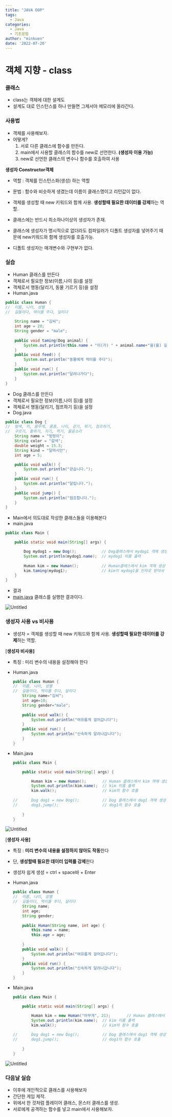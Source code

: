 ```yaml
---
title: "JAVA OOP"
tags:
  - Java
categories:
  - Java
  - 기초문법
author: "minkuen"
date: '2022-07-20'
---
```


# 객체 지향 - class

### 클래스

- class는 객체에 대한 설계도
- 설계도 대로 인스턴스를 하나 만들면 그제서야 메모리에 올라간다.

### 사용법

- 객체를 사용해보자.
- 어떻게?
    1. 서로 다른 클래스에 함수를 만든다.
    2. main에서 사용할 클래스의 함수를 new로 선언한다. **(생성자 이용 가능)**
    3. new로 선언한 클래스의 변수나 함수를 호출하여 사용

**생성자 Constructor객체**

- 역할 : 객체를 인스턴스화(생성) 하는 역할
- 문법 : 함수와 비슷하게 생겼는데 이름이 클래스명이고 리턴값이 없다.

- 객체를 생성할 때 new 키워드와 함께 사용. **생성할때 필요한 데이터를 강제**하는 역할.
- 클래스에는 반드시 최소하나이상의 생성자가 존재.
- 클래스에 생성자가 명시적으로 없더라도 컴파일러가 디폴트 생성자를 넣어주기 때문에 new키워드와 함께 생성자를 호출가능.
- 디폴트 생성자는 매개변수와 구현부가 없다.

### 실습

- Human 클래스를 만든다
- 객체로서 필요한 정보(이름,나이 등)를 설정
- 객체로서 행동(달리기, 동물 기르기 등)을 설정
- Human.java

```java
public class Human {
//	이름, 나이, 성별
//	길들이다, 먹이를 주다, 달리다
	
	String name = "김씨";
	int age = 20;
	String gender = "male";
	
	public void taming(Dog animal) {
		System.out.println(this.name + "이(가) " + animal.name+"을(를) 길들이겠습니다.");
	}
	public void feed() {
		System.out.println("동물에게 먹이를 주다");
	}
	public void run() {
		System.out.println("달려나가다");
	}
}
```

- Dog 클래스를 만든다
- 객체로서 필요한 정보(이름,나이 등)를 설정
- 객체로서 행동(달리기, 점프하기 등)을 설정
- Dog.java

```java
public class Dog {
//	털색, 키, 몸무게, 품종, 나이, 걷기, 뛰기, 점프하기,
//	구르기, 활퀴기, 자기, 먹기, 울음소리
	String name = "멍멍이";
	String color = "갈색";
	double weight = 15.3;
	String kind = "달마시안";
	int age = 5;

	public void walk() {
		System.out.println("걷습니다.");
	}
	public void run() {
		System.out.println("달립니다.");
	}
	public void jump() {
		System.out.println("점프합니다.");
	}
}
```

- Main에서 의도대로 작성한 클래스들을 이용해본다
- main.java

```java
public class Main {

	public static void main(String[] args) {

		Dog mydog1 = new Dog();           // Dog클래스에서 mydog1 객체 생성
		System.out.println(mydog1.name);  // mydog1 이름 출력
		
		Human kim = new Human();          // Human클래스에서 kim 객체 생성
		kim.taming(mydog1);               // kim이 mydog1을 인자로 받아서 함수 싱행 
	}
}
```

- 결과
- [main.java](http://main.java) 클래스를 실행한 결과이다.

![Untitled](/images/Java_OOP/Untitled.png)

### 생성자 사용 vs 비사용

- 생성자 = 객체를 생성할 때 new 키워드와 함께 사용. **생성할때 필요한 데이터를 강제**하는 역할.

[**생성자 비사용]**

- 특징 : 미리 변수의 내용을 설정해야 한다
- Human.java
    
    ```java
    public class Human {
    //	이름, 나이, 성별
    //	길들이다, 먹이를 주다, 달리다
    	String name="김씨";
    	int age=10;
    	String gender="male";
    	
    	public void walk() {
    		System.out.println("여유롭게 걸어갑니다");
    	}
    	public void run() {
    		System.out.println("신속하게 달려나갑니다");
    	}
    }
    ```
    
- Main.java
    
    ```java
    public class Main {
    
    	public static void main(String[] args) {
    
    		Human kim = new Human();       // Human 클래스에서 kim 객체 생성
    		System.out.println(kim.name);  // kim 이름 출력
    		kim.walk();                    // kim의 함수 호출
    		
    //		Dog dog1 = new Dog();          // Dog 클래스에서 dog1 객체 생성
    //		dog1.jump();				   // dog1의 함수 호출
    		
    	}
    }
    ```
    

![Untitled](/images/Java_OOP/Untitled%201.png)

[**생성자 사용]**

- 특징 : **미리 변수의 내용을 설정하지 않아도  작동**한다
- 단, **생성할때 필요한 데이터 입력를 강제**한다
- 생성자 쉽게 생성 = ctrl + space바 + Enter
- Human.java
    
    ```java
    public class Human {
    //	이름, 나이, 성별
    //	길들이다, 먹이를 주다, 달리다
    	String name;
    	int age;
    	String gender;
    	
    	public Human(String name, int age) {
    		this.name = name;
    		this.age = age;
    	
    	}
    	public void walk() {
    		System.out.println("여유롭게 걸어갑니다");
    	}
    	public void run() {
    		System.out.println("신속하게 달려나갑니다");
    	}
    }
    ```
    
- Main.java
    
    ```java
    public class Main {
    
    	public static void main(String[] args) {
    
    		Human kim = new Human("아무개", 21);       // Human 클래스에서 kim 객체 생성
    		System.out.println(kim.name);  // kim 이름 출력
    		kim.walk();                    // kim의 함수 호출
    		
    //		Dog dog1 = new Dog();          // Dog 클래스에서 dog1 객체 생성
    //		dog1.jump();				   // dog1의 함수 호출
    		
    	}
    }
    ```
    

![Untitled](/images/Java_OOP/Untitled%202.png)

### 다음날 실습

- 이후에 개인적으로 클래스를 사용해보자
- 간단한 게임 제작.
- 위에서 한 것처럼 플레이어 클래스, 몬스터 클래스를 생성.
- 서로에게 공격하는 함수를 넣고 main에서 사용해보자.